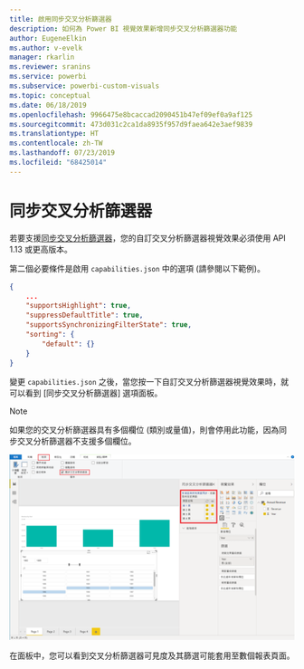 ```yaml
---
title: 啟用同步交叉分析篩選器
description: 如何為 Power BI 視覺效果新增同步交叉分析篩選器功能
author: EugeneElkin
ms.author: v-evelk
manager: rkarlin
ms.reviewer: sranins
ms.service: powerbi
ms.subservice: powerbi-custom-visuals
ms.topic: conceptual
ms.date: 06/18/2019
ms.openlocfilehash: 9966475e8bcaccad2090451b47ef09ef0a9af125
ms.sourcegitcommit: 473d031c2ca1da8935f957d9faea642e3aef9839
ms.translationtype: HT
ms.contentlocale: zh-TW
ms.lasthandoff: 07/23/2019
ms.locfileid: "68425014"
---
```

# <a name="sync-slicers"></a>同步交叉分析篩選器

若要支援[同步交叉分析篩選器](https://docs.microsoft.com/power-bi/desktop-slicers)，您的自訂交叉分析篩選器視覺效果必須使用 API 1.13 或更高版本。

第二個必要條件是啟用 `capabilities.json` 中的選項 (請參閱以下範例)。

```json
{
    ...
    "supportsHighlight": true,
    "suppressDefaultTitle": true,
    "supportsSynchronizingFilterState": true,
    "sorting": {
        "default": {}
    }
}
```

變更 `capabilities.json` 之後，當您按一下自訂交叉分析篩選器視覺效果時，就可以看到 [同步交叉分析篩選器] 選項面板。

> [!NOTE]
> 如果您的交叉分析篩選器具有多個欄位 (類別或量值)，則會停用此功能，因為同步交叉分析篩選器不支援多個欄位。

![[同步交叉分析篩選器] 面板](./media/sync-slicers-panel.png)

在面板中，您可以看到交叉分析篩選器可見度及其篩選可能套用至數個報表頁面。
